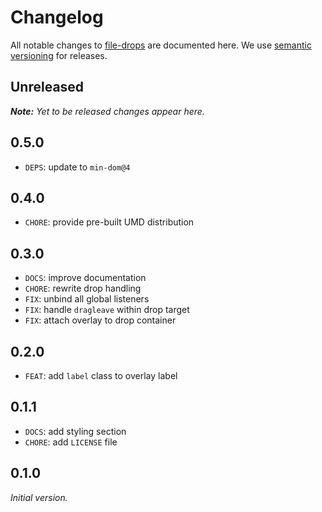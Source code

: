 # Changelog

All notable changes to [file-drops](https://github.com/nikku/file-drops) are documented here. We use [semantic versioning](http://semver.org/) for releases.

## Unreleased

___Note:__ Yet to be released changes appear here._

## 0.5.0

* `DEPS`: update to `min-dom@4`

## 0.4.0

* `CHORE`: provide pre-built UMD distribution

## 0.3.0

* `DOCS`: improve documentation
* `CHORE`: rewrite drop handling
* `FIX`: unbind all global listeners
* `FIX`: handle `dragleave` within drop target
* `FIX`: attach overlay to drop container

## 0.2.0

* `FEAT`: add `label` class to overlay label

## 0.1.1

* `DOCS`: add styling section
* `CHORE`: add `LICENSE` file

## 0.1.0

_Initial version._